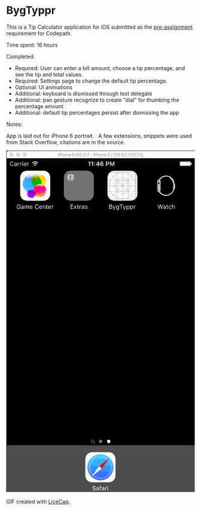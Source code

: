 # BygTyppr


This is a Tip Calculator application for iOS submitted as the [pre-assignment](https://gist.github.com/timothy1ee/7747214) requirement for Codepath.

Time spent: 16 hours  

Completed:


*  Required: User can enter a bill amount, choose a tip percentage, and see the tip and total values.
*  Required: Settings page to change the default tip percentage.
* Optional: UI animations
* Additional: keyboard is dismissed through text delegate
* Additional: pan gesture recognize to create "dial" for thumbing the percentage amount
* Additional:  default tip percentages persist after dismissing the app

Notes:

App is laid out for iPhone 6 portrait.  
A few extensions, snippets were used from Stack Overflow, citations are in the source. 


![Video Walkthrough](BygTyppr.gif)

GIF created with [LiceCap](http://www.cockos.com/licecap/).